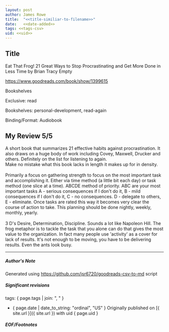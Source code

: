 ```yaml
---
layout: post
author: James Rowe
title:  "<<title-similiar-to-filename>>"
date:   <<date-added>>
tags: <<tags-csv>
uid: <<uid>>
---
```


<!-- highly dependent on how you personally use jekyll templates, and how you want this to show up -->

## Title

Eat That Frog! 21 Great Ways to Stop Procrastinating and Get More Done in Less Time by Brian Tracy
Empty 

https://www.goodreads.com/book/show/1399615

Bookshelves

Exclusive: read

Bookshelves: personal-development, read-again

Binding/Format: Audiobook

## My Review 5/5

A short book that summarizes 21 effective habits against procrastination. It also draws on a huge body of work including Covey, Maxwell, Drucker and others. Definitely on the list for listening to again.<br/>Make no mistake what this book lacks in length it makes up for in density.<br/><br/>Primarily a focus on gathering strength to focus on the most important task and accomplishing it. Either via time method (a little bit each day) or task method (one slice at a time). ABCDE method of priority. ABC are your most important tasks A - serious consequences if I don't do it, B - mild consequences if I don't do it, C - no consequences. D - delegate to others, E - eliminate. Once tasks are rated this way it becomes very clear the course of action to take. This planning should be done nightly, weekly, monthly, yearly.<br/><br/>3 D's Desire, Determination, Discipline. Sounds a lot like Napoleon Hill. The frog metaphor is to tackle the task that you alone can do that gives the most value to the organization. In fact many people use 'activity' as a cover for lack of results. It's not enough to be moving, you have to be delivering results. Even the ants look busy.

---

##### Author's Note

Generated using https://github.com/jsr6720/goodreads-csv-to-md script

##### Significant revisions

tags: { page.tags | join: ", " } <!-- todo move this somewhere -->

- { page.date | date_to_string: "ordinal", "US" } Originally published on [{ site.url }]({ site.url }) with uid { page.uid }

##### EOF/Footnotes
